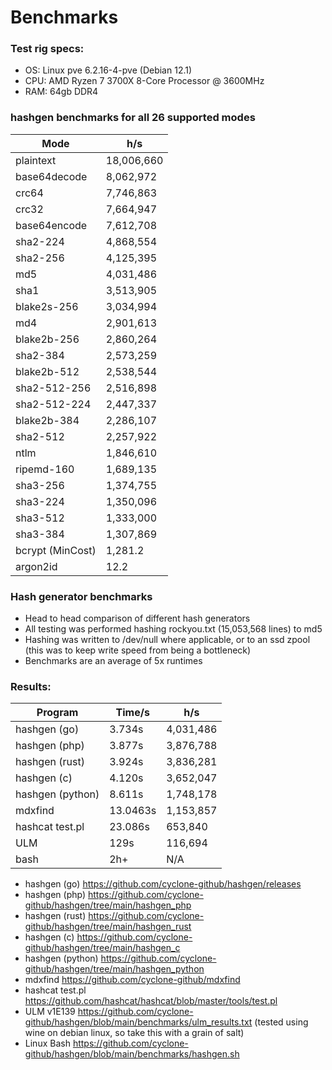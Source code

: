 # Benchmarks

### Test rig specs:
 - OS: Linux pve 6.2.16-4-pve (Debian 12.1)
 - CPU: AMD Ryzen 7 3700X 8-Core Processor @ 3600MHz
 - RAM: 64gb DDR4
 
### hashgen benchmarks for all 26 supported modes

| Mode  | h/s |
| ------------- | ------------- | 
| plaintext | 18,006,660 |
| base64decode | 8,062,972 |
| crc64 | 7,746,863 |
| crc32 | 7,664,947 |
| base64encode | 7,612,708 |
| sha2-224 | 4,868,554 |
| sha2-256 | 4,125,395 |
| md5 | 4,031,486 |
| sha1 | 3,513,905 |
| blake2s-256 | 3,034,994 |
| md4 | 2,901,613 |
| blake2b-256 | 2,860,264 |
| sha2-384 | 2,573,259 |
| blake2b-512 | 2,538,544 |
| sha2-512-256 | 2,516,898 |
| sha2-512-224 | 2,447,337 |
| blake2b-384 | 2,286,107 |
| sha2-512 | 2,257,922 |
| ntlm | 1,846,610 |
| ripemd-160 | 1,689,135 |
| sha3-256 | 1,374,755 |
| sha3-224 | 1,350,096 |
| sha3-512 | 1,333,000 |
| sha3-384 | 1,307,869 |
| bcrypt (MinCost) | 1,281.2 |
| argon2id | 12.2 |

### Hash generator benchmarks
 - Head to head comparison of different hash generators
 - All testing was performed hashing rockyou.txt (15,053,568 lines) to md5
 - Hashing was written to /dev/null where applicable, or to an ssd zpool (this was to keep write speed from being a bottleneck)
 - Benchmarks are an average of 5x runtimes

### Results:
| Program  | Time/s | h/s |
| ------------- | ------------- | ------------- |
| hashgen (go)  | 3.734s | 4,031,486 |
| hashgen (php) | 3.877s | 3,876,788 |
| hashgen (rust)    | 3.924s | 3,836,281 |
| hashgen (c)   | 4.120s | 3,652,047 |
| hashgen (python)  | 8.611s | 1,748,178 |
| mdxfind	| 13.0463s | 1,153,857 |
| hashcat test.pl	| 23.086s | 653,840 |
| ULM | 129s | 116,694 |
| bash | 2h+ | N/A |

- hashgen (go) https://github.com/cyclone-github/hashgen/releases
- hashgen (php) https://github.com/cyclone-github/hashgen/tree/main/hashgen_php
- hashgen (rust) https://github.com/cyclone-github/hashgen/tree/main/hashgen_rust
- hashgen (c) https://github.com/cyclone-github/hashgen/tree/main/hashgen_c
- hashgen (python) https://github.com/cyclone-github/hashgen/tree/main/hashgen_python
- mdxfind https://github.com/cyclone-github/mdxfind
- hashcat test.pl https://github.com/hashcat/hashcat/blob/master/tools/test.pl
- ULM v1E139 https://github.com/cyclone-github/hashgen/blob/main/benchmarks/ulm_results.txt (tested using wine on debian linux, so take this with a grain of salt)
- Linux Bash https://github.com/cyclone-github/hashgen/blob/main/benchmarks/hashgen.sh
